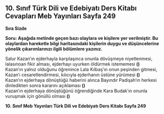 ## 10. Sınıf Türk Dili ve Edebiyatı Ders Kitabı Cevapları Meb Yayınları Sayfa 249

**Sıra Sizde**

**Soru: Aşağıda metinde geçen bazı olaylara ve kişilere yer verilmiştir. Bu olaylardan hareketle bilgi haritasındaki kişilerin duygu ve düşüncelerine yönelik çıkarımlarınızı ilgili bölümlere yazınız.**

Salur Kazan’ın ejderhayla karşılaşınca onunla dövüşmeye niyetlenmesi, lalasınoan fikir alması, ejderhayı uyurken öldürmek istememesi **()**  
 Kazan’ın yalnız olduğunu öğrenince Lala Kılbaş’ın onun peşinden gitmesi, Kazan’ı cesaretlendirmesi, kılıcıyla ejderhanın üstüne yürümesi **()**  
 Kazan’ın ejderhaya dönüştüğü haberini alınca Bayındır Padişah’ın herkesi dinledikten sonra kararını açıklaması **()**  
 Kazan’ın ejderhaya dönüştüğünü öğrendiğinde Kara Budak’ın onunla vuruşmak için gönüllü olması **()**

**10. Sınıf Meb Yayınları Türk Dili ve Edebiyatı Ders Kitabı Sayfa 249**